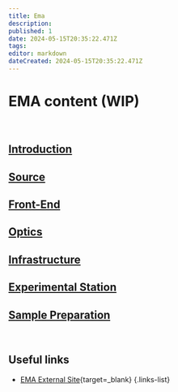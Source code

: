 ```yaml
---
title: Ema
description: 
published: 1
date: 2024-05-15T20:35:22.471Z
tags: 
editor: markdown
dateCreated: 2024-05-15T20:35:22.471Z
---
```


# EMA content (WIP)

<br>

## [Introduction](/Beamlines/Ema/ema_intro)

## [Source](/Beamlines/Ema/ema_source)

## [Front-End](/Beamlines/Ema/ema_frontend)

## [Optics](/Beamlines/Ema/ema_optics)

## [Infrastructure](/Beamlines/Ema/ema_infra)

## [Experimental Station](/Beamlines/Ema/ema_exp_station)

## [Sample Preparation](/Beamlines/Ema/ema_sample_prep)

<br>


## Useful links

- [EMA External Site](https://lnls.cnpem.br/grupos/ema/){target=_blank}
{.links-list}
